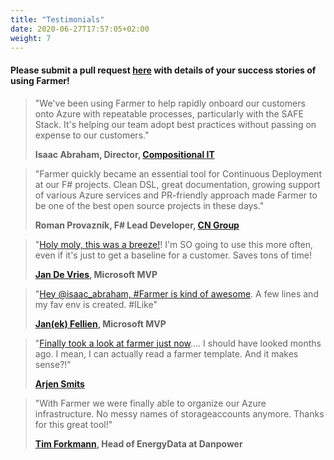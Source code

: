 ```yaml
---
title: "Testimonials"
date: 2020-06-27T17:57:05+02:00
weight: 7
---
```


#### Please submit a pull request [here](https://github.com/CompositionalIT/farmer/blob/master/docs/content/testimonials/_index.md) with details of your success stories of using Farmer!

> "We've been using Farmer to help rapidly onboard our customers onto Azure with repeatable processes,
> particularly with the SAFE Stack. It's helping our team adopt best practices without passing on
> expense to our customers."
>
> **Isaac Abraham, Director, [Compositional IT](https://compositional-it.com)**


> "Farmer quickly became an essential tool for Continuous Deployment at our F# projects.
> Clean DSL, great documentation, growing support of various Azure services and PR-friendly
> approach made Farmer to be one of the best open source projects in these days."
>
> **Roman Provazník, F# Lead Developer, [CN Group](https://cngroup.dk)**

> "[Holy moly, this was a breeze!](https://twitter.com/Jan_de_V/status/1276250776042692627)! I'm SO going to use this more often, even if it's just to get a baseline for a customer. Saves tons of time!
>
> **[Jan De Vries](https://twitter.com/Jan_de_V), Microsoft MVP**

> "[Hey @isaac_abraham, #Farmer is kind of awesome](https://twitter.com/janekf/status/1305518187115696129). A few lines and my fav env is created. #ILike"
>
> **[Jan(ek) Fellien](https://twitter.com/janekf), Microsoft MVP**

> "[Finally took a look at farmer just now](https://twitter.com/Danthar/status/1263406509951721474).... I should have looked months ago. I mean, I can actually read a farmer template. And it makes sense?!"
>
> **[Arjen Smits](https://twitter.com/Danthar)**

> "With Farmer we were finally able to organize our Azure infrastructure. No messy names of storageaccounts anymore. Thanks for this great tool!"
>
> **[Tim Forkmann](https://twitter.com/tforkmann), Head of EnergyData at Danpower**
